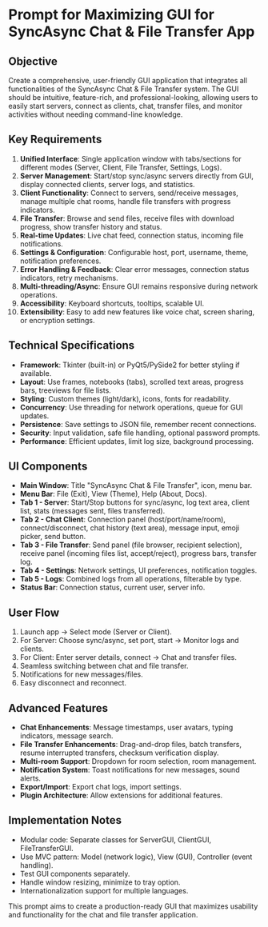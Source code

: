 # Prompt for Maximizing GUI for SyncAsync Chat & File Transfer App

## Objective
Create a comprehensive, user-friendly GUI application that integrates all functionalities of the SyncAsync Chat & File Transfer system. The GUI should be intuitive, feature-rich, and professional-looking, allowing users to easily start servers, connect as clients, chat, transfer files, and monitor activities without needing command-line knowledge.

## Key Requirements
1. **Unified Interface**: Single application window with tabs/sections for different modes (Server, Client, File Transfer, Settings, Logs).
2. **Server Management**: Start/stop sync/async servers directly from GUI, display connected clients, server logs, and statistics.
3. **Client Functionality**: Connect to servers, send/receive messages, manage multiple chat rooms, handle file transfers with progress indicators.
4. **File Transfer**: Browse and send files, receive files with download progress, show transfer history and status.
5. **Real-time Updates**: Live chat feed, connection status, incoming file notifications.
6. **Settings & Configuration**: Configurable host, port, username, theme, notification preferences.
7. **Error Handling & Feedback**: Clear error messages, connection status indicators, retry mechanisms.
8. **Multi-threading/Async**: Ensure GUI remains responsive during network operations.
9. **Accessibility**: Keyboard shortcuts, tooltips, scalable UI.
10. **Extensibility**: Easy to add new features like voice chat, screen sharing, or encryption settings.

## Technical Specifications
- **Framework**: Tkinter (built-in) or PyQt5/PySide2 for better styling if available.
- **Layout**: Use frames, notebooks (tabs), scrolled text areas, progress bars, treeviews for file lists.
- **Styling**: Custom themes (light/dark), icons, fonts for readability.
- **Concurrency**: Use threading for network operations, queue for GUI updates.
- **Persistence**: Save settings to JSON file, remember recent connections.
- **Security**: Input validation, safe file handling, optional password prompts.
- **Performance**: Efficient updates, limit log size, background processing.

## UI Components
- **Main Window**: Title "SyncAsync Chat & File Transfer", icon, menu bar.
- **Menu Bar**: File (Exit), View (Theme), Help (About, Docs).
- **Tab 1 - Server**: Start/Stop buttons for sync/async, log text area, client list, stats (messages sent, files transferred).
- **Tab 2 - Chat Client**: Connection panel (host/port/name/room), connect/disconnect, chat history (text area), message input, emoji picker, send button.
- **Tab 3 - File Transfer**: Send panel (file browser, recipient selection), receive panel (incoming files list, accept/reject), progress bars, transfer log.
- **Tab 4 - Settings**: Network settings, UI preferences, notification toggles.
- **Tab 5 - Logs**: Combined logs from all operations, filterable by type.
- **Status Bar**: Connection status, current user, server info.

## User Flow
1. Launch app → Select mode (Server or Client).
2. For Server: Choose sync/async, set port, start → Monitor logs and clients.
3. For Client: Enter server details, connect → Chat and transfer files.
4. Seamless switching between chat and file transfer.
5. Notifications for new messages/files.
6. Easy disconnect and reconnect.

## Advanced Features
- **Chat Enhancements**: Message timestamps, user avatars, typing indicators, message search.
- **File Transfer Enhancements**: Drag-and-drop files, batch transfers, resume interrupted transfers, checksum verification display.
- **Multi-room Support**: Dropdown for room selection, room management.
- **Notification System**: Toast notifications for new messages, sound alerts.
- **Export/Import**: Export chat logs, import settings.
- **Plugin Architecture**: Allow extensions for additional features.

## Implementation Notes
- Modular code: Separate classes for ServerGUI, ClientGUI, FileTransferGUI.
- Use MVC pattern: Model (network logic), View (GUI), Controller (event handling).
- Test GUI components separately.
- Handle window resizing, minimize to tray option.
- Internationalization support for multiple languages.

This prompt aims to create a production-ready GUI that maximizes usability and functionality for the chat and file transfer application.